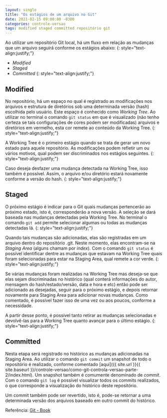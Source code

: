 ```yaml
---
layout: single
title: "Os estágios de um arquivo no Git"
date: 2021-02-15 09:00:00 -0300
categories: controle-versao
tags: modified staged committed repositório git
---
```


Ao utilizar um repositório Git local, há um fluxo em relação as mudanças que um arquivo seguirá conforme os estágios abaixo:
{: style="text-align:justify;"}

- _Modified_
- _Staged_
- _Committed_
{: style="text-align:justify;"}

## Modified

No repositório, há um espaço no qual é registrado as modificações nos arquivos e estrutura de diretórios sob uma determinada versão (hash) escolhida pelo usuário. Este espaço é conhecido como _Working Tree_. Ao utilizar no terminal o comando `git status` em que é visualizado (não tenho certeza se tais configurações de cores podem ser modificadas) arquivos e diretórios em vermelho, esta cor remete ao conteúdo da Working Tree.
{: style="text-align:justify;"}

A Working Tree é o primeiro estágio quando se trata de gerar um novo estado para aquele repositório. As modificações podem refletir um ou vários motivos, qual podem ser discriminados nos estágios seguintes.
{: style="text-align:justify;"}

Caso deseja desfazer uma mudança detectada na Working Tree, isso também é possível. Assim, o arquivo e/ou diretório estará novamente conforme a versão do hash.
{: style="text-align:justify;"}

## Staged

O próximo estágio é indicar para o Git quais mudanças pertencerão ao próximo estado, isto é, corresponderão a nova versão. A seleção se dará baseada nas mudanças detectadas pela Working Tree. No terminal o comando `git add` permite selecionar algumas ou todas as mudanças detectadas lá.
{: style="text-align:justify;"}

Quando tais mudanças são adicionadas, elas são registradas em um arquivo dentro do repositório .git. Neste momento, elas encontram-se na _Staging Area_ (alguns chamam por _index_). Com o comando `git status` é possível identificar dentre as mudanças que estavam na Working Tree quais foram selecionadas para estar na Staging Area, qual remete a cor verde.
{: style="text-align:justify;"}

Se várias mudanças foram realizadas na Working Tree mas deseja-se que elas sejam discriminadas no histórico (qual conterá informações do autor, mensagem do hash/estado/versão, data e hora e etc) então pode ser adicionado as desejadas, seguir para o próximo estágio, e depois retornar novamente para Staging Area para adicionar novas mudanças. Como comentado, é possível fazer isso de uma vez ou aos poucos, conforme a necessidade.

A partir desse ponto, é possível tanto retirar as mudanças selecionadas e devolvê-las para a Working Tree quanto avançar para o último estágio.
{: style="text-align:justify;"}

## Committed

Nesta etapa será registrado no histórico as mudanças adicionadas na Staging Area. Ao utilizar o comando `git commit` um snapshot de todo o repositório é realizado, conforme comentado [aqui]({{ site.url }}{{ site.baseurl }}/controle-versao/como-git-controla-versao-parte-2/index.html). Um snapshot também é comumente denominado de _commit_. Com o comando `git log` é possível visualizar todos os commits realizados, o que corresponde a visualização do histórico deste repositório.

Um commit também pode ser revertido, isto é, pode-se retornar a uma determinada versão dos arquivos baseado em outro commit do histórico.

Referência: [Git - Book](https://git-scm.com/book/en/v2)
